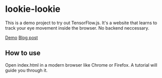 # lookie-lookie

This is a demo project to try out TensorFlow.js. It's a website that learns to
track your eye movement inside the browser. No backend neccessary.

[Demo](https://cpury.github.io/lookie-lookie/) [Blog post](https://cpury.github.io/learning-where-you-are-looking-at/)

## How to use

Open index.html in a modern browser like Chrome or Firefox. A tutorial will
guide you through it.
